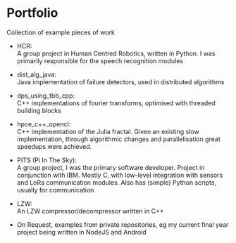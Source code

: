 # Portfolio

Collection of example pieces of work

- HCR:  
	A group project in Human Centred Robotics, written in Python. I was primarily responsible for the speech recognition modules

- dist_alg_java:  
	Java implementation of failure detectors, used in distributed algorithms

- dps_using_tbb_cpp:  
	C++ implementations of fourier transforms, optimised with threaded building blocks

- hpce_c++_opencl:  
	C++ implementation of the Julia fractal. Given an existing slow implementation, through algorithmic changes and 		        parallelisation great speedups were achieved. 

- PITS (Pi In The Sky):  
	A group project, I was the primary software developer. Project in conjunction with IBM. Mostly C, with low-level integration with sensors and LoRa communication modules. Also has (simple) Python scripts, usually for communication 
- LZW:  
	An LZW compressor/decompressor written in C++

- On Request, examples from private repositories, eg my current final year project being written in NodeJS and Android 
